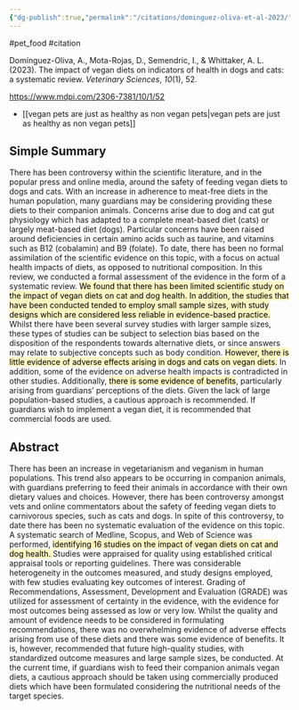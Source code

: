 ```yaml
---
{"dg-publish":true,"permalink":"/citations/dominguez-oliva-et-al-2023/","tags":["#animal_feed","#pet_food","#citation"],"created":"2025-10-23T17:42:46.864+01:00","updated":"2025-10-23T19:18:51.108+01:00"}
---
```


#pet_food #citation

Domínguez-Oliva, A., Mota-Rojas, D., Semendric, I., & Whittaker, A. L. (2023). The impact of vegan diets on indicators of health in dogs and cats: a systematic review. _Veterinary Sciences_, 
_10_(1), 52.

https://www.mdpi.com/2306-7381/10/1/52

- [[vegan pets are just as healthy as non vegan pets\|vegan pets are just as healthy as non vegan pets]] 

## Simple Summary

There has been controversy within the scientific literature, and in the popular press and online media, around the safety of feeding vegan diets to dogs and cats. With an increase in adherence to meat-free diets in the human population, many guardians may be considering providing these diets to their companion animals. Concerns arise due to dog and cat gut physiology which has adapted to a complete meat-based diet (cats) or largely meat-based diet (dogs). Particular concerns have been raised around deficiencies in certain amino acids such as taurine, and vitamins such as B12 (cobalamin) and B9 (folate). To date, there has been no formal assimilation of the scientific evidence on this topic, with a focus on actual health impacts of diets, as opposed to nutritional composition. In this review, we conducted a formal assessment of the evidence in the form of a systematic review. <mark style="background: #FFF3A3A6;">We found that there has been limited scientific study on the impact of vegan diets on cat and dog health. In addition, the studies that have been conducted tended to employ small sample sizes, with study designs which are considered less reliable in evidence-based practice.</mark> Whilst there have been several survey studies with larger sample sizes, these types of studies can be subject to selection bias based on the disposition of the respondents towards alternative diets, or since answers may relate to subjective concepts such as body condition. <mark style="background: #FFF3A3A6;">However, there is little evidence of adverse effects arising in dogs and cats on vegan diets.</mark> In addition, some of the evidence on adverse health impacts is contradicted in other studies. Additionally, <mark style="background: #FFF3A3A6;">there is some evidence of benefits</mark>, particularly arising from guardians’ perceptions of the diets. Given the lack of large population-based studies, a cautious approach is recommended. If guardians wish to implement a vegan diet, it is recommended that commercial foods are used.

## Abstract

There has been an increase in vegetarianism and veganism in human populations. This trend also appears to be occurring in companion animals, with guardians preferring to feed their animals in accordance with their own dietary values and choices. However, there has been controversy amongst vets and online commentators about the safety of feeding vegan diets to carnivorous species, such as cats and dogs. In spite of this controversy, to date there has been no systematic evaluation of the evidence on this topic. A systematic search of Medline, Scopus, and Web of Science was performed, <mark style="background: #FFF3A3A6;">identifying 16 studies on the impact of vegan diets on cat and dog health. </mark>Studies were appraised for quality using established critical appraisal tools or reporting guidelines. There was considerable heterogeneity in the outcomes measured, and study designs employed, with few studies evaluating key outcomes of interest. Grading of Recommendations, Assessment, Development and Evaluation (GRADE) was utilized for assessment of certainty in the evidence, with the evidence for most outcomes being assessed as low or very low. Whilst the quality and amount of evidence needs to be considered in formulating recommendations, there was no overwhelming evidence of adverse effects arising from use of these diets and there was some evidence of benefits. It is, however, recommended that future high-quality studies, with standardized outcome measures and large sample sizes, be conducted. At the current time, if guardians wish to feed their companion animals vegan diets, a cautious approach should be taken using commercially produced diets which have been formulated considering the nutritional needs of the target species.